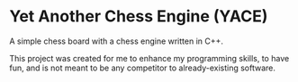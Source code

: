 # Yet Another Chess Engine (YACE)
A simple chess board with a chess engine written in C++.

This project was created for me to enhance my programming skills, to have fun, and is not meant to be any competitor to already-existing software.
